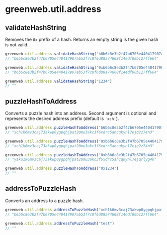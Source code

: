 # greenweb.util.address

## validateHashString

Removes the `0x` prefix of a hash. Returns an empty string is the given hash is not valid.

```js
greenweb.util.address.validateHashString("b6b6c8e3b2f47b6705e440417907ab53f7c8f6d88a74668f14edf00b127ff664")
// "b6b6c8e3b2f47b6705e440417907ab53f7c8f6d88a74668f14edf00b127ff664"

greenweb.util.address.validateHashString("0xb6b6c8e3b2f47b6705e440417907ab53f7c8f6d88a74668f14edf00b127ff664")
// "b6b6c8e3b2f47b6705e440417907ab53f7c8f6d88a74668f14edf00b127ff664"

greenweb.util.address.validateHashString("1234")
// ""
```

## puzzleHashToAddress

Converts a puzzle hash into an address. Second argument is optional and represents the desired address prefix (default is `'xch'`).

```js
greenweb.util.address.puzzleHashToAddress("b6b6c8e3b2f47b6705e440417907ab53f7c8f6d88a74668f14edf00b127ff664")
// "xch1k6mv3caj73akwp0ygpqhjpat20mu3akc3f6xdrc5ahcqkynl7ejq2z74n3"

greenweb.util.address.puzzleHashToAddress("0xb6b6c8e3b2f47b6705e440417907ab53f7c8f6d88a74668f14edf00b127ff664")
// "xch1k6mv3caj73akwp0ygpqhjpat20mu3akc3f6xdrc5ahcqkynl7ejq2z74n3"

greenweb.util.address.puzzleHashToAddress("0xb6b6c8e3b2f47b6705e440417907ab53f7c8f6d88a74668f14edf00b127ff664", "yaku")
// "yaku1k6mv3caj73akwp0ygpqhjpat20mu3akc3f6xdrc5ahcqkynl7ejqrlyg4k"

greenweb.util.address.puzzleHashToAddress("0x1234")
// ""
```

## addressToPuzzleHash

Converts an address to a puzzle hash.

```js
greenweb.util.address.addressToPuzzleHash("xch1k6mv3caj73akwp0ygpqhjpat20mu3akc3f6xdrc5ahcqkynl7ejq2z74n3")
// "b6b6c8e3b2f47b6705e440417907ab53f7c8f6d88a74668f14edf00b127ff664"

greenweb.util.address.addressToPuzzleHash("test")
// ""
```
